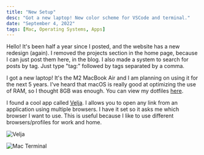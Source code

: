 ```yaml
---
title: "New Setup"
desc: "Got a new laptop! New color scheme for VSCode and terminal."
date: "September 4, 2022"
tags: [Mac, Operating Systems, Apps]
---
```


Hello! It's been half a year since I posted, and the website has a new redesign (again). I removed the projects section in the home page, because I can just post them here, in the blog. I also made a system to search for posts by tag. Just type "tag:" followed by tags separated by a comma.

I got a new laptop! It's the M2 MacBook Air and I am planning on using it for the next 5 years. I've heard that macOS is really good at optimizing the use of RAM, so I thought 8GB was enough. You can view my dotfiles [here](https://github.com/CubingSoda/dotfiles).

I found a cool app called [Velja](https://apps.apple.com/us/app/velja/id1607635845). I allows you to open any link from an application using multiple browsers. I have it set so it asks me which browser I want to use. This is useful because I like to use different browsers/profiles for work and home.

![Velja](/img/posts-img/velja.png)

![Mac Terminal](/img/posts-img/mac-terminal.png)
